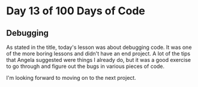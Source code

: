 # Day 13 of 100 Days of Code
## Debugging

As stated in the title, today's lesson was about debugging code. It was one of the more boring lessons and didn't have an end project. A lot of the tips that Angela suggested were things I already do, but it was a good exercise to go through and figure out the bugs in various pieces of code. 

I'm looking forward to moving on to the next project.